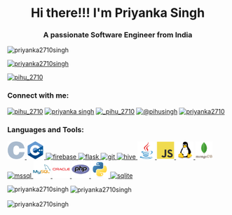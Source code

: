 <h1 align="center">Hi there!!! I'm Priyanka Singh</h1>
<h3 align="center">A passionate Software Engineer from India</h3>

<p align="left"> <img src="https://komarev.com/ghpvc/?username=priyanka2710singh&label=Profile%20views&color=0e75b6&style=flat" alt="priyanka2710singh" /> </p>

<p align="left"> <a href="https://github.com/ryo-ma/github-profile-trophy"><img src="https://github-profile-trophy.vercel.app/?username=priyanka2710singh" alt="priyanka2710singh" /></a> </p>

<p align="left"> <a href="https://twitter.com/pihu_2710" target="blank"><img src="https://img.shields.io/twitter/follow/pihu_2710?logo=twitter&style=for-the-badge" alt="pihu_2710" /></a> </p>

<h3 align="left">Connect with me:</h3>
<p align="left">
<a href="https://twitter.com/pihu_2710" target="blank"><img align="center" src="https://cdn.jsdelivr.net/npm/simple-icons@3.0.1/icons/twitter.svg" alt="pihu_2710" height="30" width="40" /></a>
<a href="https://linkedin.com/in/priyanka singh" target="blank"><img align="center" src="https://cdn.jsdelivr.net/npm/simple-icons@3.0.1/icons/linkedin.svg" alt="priyanka singh" height="30" width="40" /></a>
<a href="https://instagram.com/_pihu_2710" target="blank"><img align="center" src="https://cdn.jsdelivr.net/npm/simple-icons@3.0.1/icons/instagram.svg" alt="_pihu_2710" height="30" width="40" /></a>
<a href="https://medium.com/@pihusingh" target="blank"><img align="center" src="https://cdn.jsdelivr.net/npm/simple-icons@3.0.1/icons/medium.svg" alt="@pihusingh" height="30" width="40" /></a>
<a href="https://www.leetcode.com/priyanka2710" target="blank"><img align="center" src="https://cdn.jsdelivr.net/npm/simple-icons@3.0.1/icons/leetcode.svg" alt="priyanka2710" height="30" width="40" /></a>
</p>

<h3 align="left">Languages and Tools:</h3>
<p align="left"> <a href="https://www.cprogramming.com/" target="_blank"> <img src="https://raw.githubusercontent.com/devicons/devicon/master/icons/c/c-original.svg" alt="c" width="40" height="40"/> </a> <a href="https://www.w3schools.com/cpp/" target="_blank"> <img src="https://raw.githubusercontent.com/devicons/devicon/master/icons/cplusplus/cplusplus-original.svg" alt="cplusplus" width="40" height="40"/> </a> <a href="https://firebase.google.com/" target="_blank"> <img src="https://www.vectorlogo.zone/logos/firebase/firebase-icon.svg" alt="firebase" width="40" height="40"/> </a> <a href="https://flask.palletsprojects.com/" target="_blank"> <img src="https://www.vectorlogo.zone/logos/pocoo_flask/pocoo_flask-icon.svg" alt="flask" width="40" height="40"/> </a> <a href="https://git-scm.com/" target="_blank"> <img src="https://www.vectorlogo.zone/logos/git-scm/git-scm-icon.svg" alt="git" width="40" height="40"/> </a> <a href="https://hive.apache.org/" target="_blank"> <img src="https://www.vectorlogo.zone/logos/apache_hive/apache_hive-icon.svg" alt="hive" width="40" height="40"/> </a> <a href="https://www.java.com" target="_blank"> <img src="https://raw.githubusercontent.com/devicons/devicon/master/icons/java/java-original.svg" alt="java" width="40" height="40"/> </a> <a href="https://developer.mozilla.org/en-US/docs/Web/JavaScript" target="_blank"> <img src="https://raw.githubusercontent.com/devicons/devicon/master/icons/javascript/javascript-original.svg" alt="javascript" width="40" height="40"/> </a> <a href="https://www.linux.org/" target="_blank"> <img src="https://raw.githubusercontent.com/devicons/devicon/master/icons/linux/linux-original.svg" alt="linux" width="40" height="40"/> </a> <a href="https://www.mongodb.com/" target="_blank"> <img src="https://raw.githubusercontent.com/devicons/devicon/master/icons/mongodb/mongodb-original-wordmark.svg" alt="mongodb" width="40" height="40"/> </a> <a href="https://www.microsoft.com/en-us/sql-server" target="_blank"> <img src="https://cdn.worldvectorlogo.com/logos/microsoft-sql-server.svg" alt="mssql" width="40" height="40"/> </a> <a href="https://www.mysql.com/" target="_blank"> <img src="https://raw.githubusercontent.com/devicons/devicon/master/icons/mysql/mysql-original-wordmark.svg" alt="mysql" width="40" height="40"/> </a> <a href="https://www.oracle.com/" target="_blank"> <img src="https://raw.githubusercontent.com/devicons/devicon/master/icons/oracle/oracle-original.svg" alt="oracle" width="40" height="40"/> </a> <a href="https://www.php.net" target="_blank"> <img src="https://raw.githubusercontent.com/devicons/devicon/master/icons/php/php-original.svg" alt="php" width="40" height="40"/> </a> <a href="https://www.python.org" target="_blank"> <img src="https://raw.githubusercontent.com/devicons/devicon/master/icons/python/python-original.svg" alt="python" width="40" height="40"/> </a> <a href="https://www.sqlite.org/" target="_blank"> <img src="https://www.vectorlogo.zone/logos/sqlite/sqlite-icon.svg" alt="sqlite" width="40" height="40"/> </a> </p>

<p><img align="left" src="https://github-readme-stats.vercel.app/api/top-langs?username=priyanka2710singh&show_icons=true&locale=en&layout=compact" alt="priyanka2710singh" /></p>

<p>&nbsp;<img align="center" src="https://github-readme-stats.vercel.app/api?username=priyanka2710singh&show_icons=true&locale=en" alt="priyanka2710singh" /></p>

<p><img align="center" src="https://github-readme-streak-stats.herokuapp.com/?user=priyanka2710singh&" alt="priyanka2710singh" /></p>

